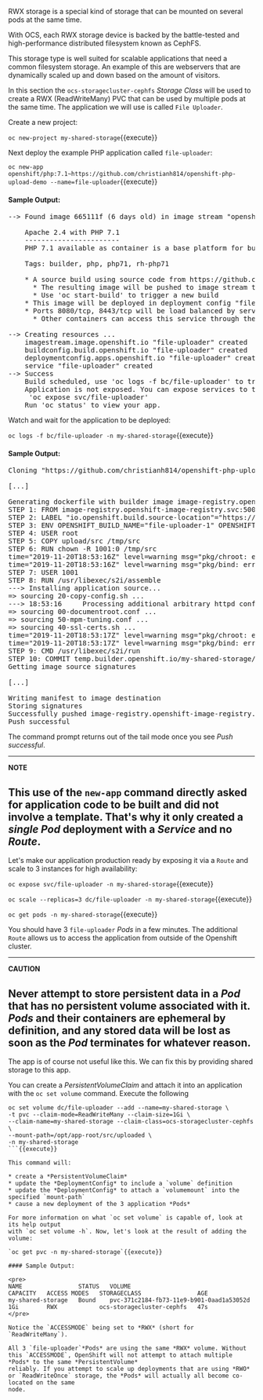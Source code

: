 RWX storage is a special kind of storage that can be mounted on several pods at the same time.

With OCS, each RWX storage device is backed by the battle-tested and high-performance distributed filesystem known as CephFS.

This storage type is well suited for scalable applications that need a common filesystem storage. An example of this are webservers that are dynamically scaled up and down based on the amount of visitors.

In this section the `ocs-storagecluster-cephfs` *Storage Class* will be used to create a RWX (ReadWriteMany) PVC that can be used by multiple pods at the same time. The application we will use is called `File Uploader`.

Create a new project:

`oc new-project my-shared-storage`{{execute}}

Next deploy the example PHP application called `file-uploader`:

`oc new-app openshift/php:7.1~https://github.com/christianh814/openshift-php-upload-demo --name=file-uploader`{{execute}}

#### Sample Output:
<pre>
--> Found image 665111f (6 days old) in image stream "openshift/php" under tag "7.1" for "openshift/php:7.1"

    Apache 2.4 with PHP 7.1
    -----------------------
    PHP 7.1 available as container is a base platform for building and running various PHP 7.1 applications and frameworks. PHP is an HTML-embedded scripting language. PHP attempts to make it easy for developers to write dynamically generated web pages. PHP also offers built-in database integration for several commercial and non-commercial database management systems, so writing a database-enabled webpage with PHP is fairly simple. The most common use of PHP coding is probably as a replacement for CGI scripts.

    Tags: builder, php, php71, rh-php71

    * A source build using source code from https://github.com/christianh814/openshift-php-upload-demo will be created
      * The resulting image will be pushed to image stream tag "file-uploader:latest"
      * Use 'oc start-build' to trigger a new build
    * This image will be deployed in deployment config "file-uploader"
    * Ports 8080/tcp, 8443/tcp will be load balanced by service "file-uploader"
      * Other containers can access this service through the hostname "file-uploader"

--> Creating resources ...
    imagestream.image.openshift.io "file-uploader" created
    buildconfig.build.openshift.io "file-uploader" created
    deploymentconfig.apps.openshift.io "file-uploader" created
    service "file-uploader" created
--> Success
    Build scheduled, use 'oc logs -f bc/file-uploader' to track its progress.
    Application is not exposed. You can expose services to the outside world by executing one or more of the commands below:
     'oc expose svc/file-uploader'
    Run 'oc status' to view your app.
</pre>

Watch and wait for the application to be deployed:

`oc logs -f bc/file-uploader -n my-shared-storage`{{execute}}

#### Sample Output:

<pre>
Cloning "https://github.com/christianh814/openshift-php-upload-demo" ...

[...]

Generating dockerfile with builder image image-registry.openshift-image-registry.svc:5000/openshift/php@sha256:a06311381a15078be4d67cf844ba808e688dfe25305c6a696a19aee9b93c72d5
STEP 1: FROM image-registry.openshift-image-registry.svc:5000/openshift/php@sha256:a06311381a15078be4d67cf844ba808e688dfe25305c6a696a19aee9b93c72d5
STEP 2: LABEL "io.openshift.build.source-location"="https://github.com/christianh814/openshift-php-upload-demo" "io.openshift.build.image"="image-registry.openshift-image-registry.svc:5000/openshift/php@sha256:a06311381a15078be4d67cf844ba808e688dfe25305c6a696a19aee9b93c72d5" "io.openshift.build.commit.author"="Christian Hernandez <christian.hernandez@yahoo.com>" "io.openshift.build.commit.date"="Sun Oct 1 17:15:09 2017 -0700" "io.openshift.build.commit.id"="288eda3dff43b02f7f7b6b6b6f93396ffdf34cb2" "io.openshift.build.commit.ref"="master" "io.openshift.build.commit.message"="trying to modularize"
STEP 3: ENV OPENSHIFT_BUILD_NAME="file-uploader-1" OPENSHIFT_BUILD_NAMESPACE="my-shared-storage" OPENSHIFT_BUILD_SOURCE="https://github.com/christianh814/openshift-php-upload-demo" OPENSHIFT_BUILD_COMMIT="288eda3dff43b02f7f7b6b6b6f93396ffdf34cb2"
STEP 4: USER root
STEP 5: COPY upload/src /tmp/src
STEP 6: RUN chown -R 1001:0 /tmp/src
time="2019-11-20T18:53:16Z" level=warning msg="pkg/chroot: error unmounting \"/tmp/buildah873160532/mnt/rootfs\": error checking if \"/tmp/buildah873160532/mnt/rootfs/sys/fs/cgroup/memory\" is mounted: no such file or directory"
time="2019-11-20T18:53:16Z" level=warning msg="pkg/bind: error unmounting \"/tmp/buildah873160532/mnt/rootfs\": error checking if \"/tmp/buildah873160532/mnt/rootfs/sys/fs/cgroup/memory\" is mounted: no such file or directory"
STEP 7: USER 1001
STEP 8: RUN /usr/libexec/s2i/assemble
---> Installing application source...
=> sourcing 20-copy-config.sh ...
---> 18:53:16     Processing additional arbitrary httpd configuration provided by s2i ...
=> sourcing 00-documentroot.conf ...
=> sourcing 50-mpm-tuning.conf ...
=> sourcing 40-ssl-certs.sh ...
time="2019-11-20T18:53:17Z" level=warning msg="pkg/chroot: error unmounting \"/tmp/buildah357283409/mnt/rootfs\": error checking if \"/tmp/buildah357283409/mnt/rootfs/sys/fs/cgroup/memory\" is mounted: no such file or directory"
time="2019-11-20T18:53:17Z" level=warning msg="pkg/bind: error unmounting \"/tmp/buildah357283409/mnt/rootfs\": error checking if \"/tmp/buildah357283409/mnt/rootfs/sys/fs/cgroup/memory\" is mounted: no such file or directory"
STEP 9: CMD /usr/libexec/s2i/run
STEP 10: COMMIT temp.builder.openshift.io/my-shared-storage/file-uploader-1:562d8fb3
Getting image source signatures

[...]

Writing manifest to image destination
Storing signatures
Successfully pushed image-registry.openshift-image-registry.svc:5000/my-shared-storage/file-uploader@sha256:74029bb63e4b7cb33602eb037d45d3d27245ffbfc105fd2a4587037c6b063183
Push successful
</pre>

The command prompt returns out of the tail mode once you see _Push successful_.

---
**NOTE**

This use of the `new-app` command directly asked for application code to be
built and did not involve a template. That's why it only created a *single
Pod* deployment with a *Service* and no *Route*.
---

Let's make our application production ready by exposing it via a `Route` and scale to 3 instances for high availability:

`oc expose svc/file-uploader -n my-shared-storage`{{execute}}

`oc scale --replicas=3 dc/file-uploader -n my-shared-storage`{{execute}}

`oc get pods -n my-shared-storage`{{execute}}

You should have 3 `file-uploader` *Pods* in a few minutes. The additional `Route` allows us to access the application from outside of the Openshift cluster.

---
**CAUTION**

Never attempt to store persistent data in a *Pod* that has no persistent
volume associated with it. *Pods* and their containers are ephemeral by
definition, and any stored data will be lost as soon as the *Pod* terminates
for whatever reason.
---

The app is of course not useful like this. We can fix this by providing shared
storage to this app.

You can create a *PersistentVolumeClaim* and attach it into an application with
the `oc set volume` command. Execute the following

```
oc set volume dc/file-uploader --add --name=my-shared-storage \
-t pvc --claim-mode=ReadWriteMany --claim-size=1Gi \
--claim-name=my-shared-storage --claim-class=ocs-storagecluster-cephfs \
--mount-path=/opt/app-root/src/uploaded \
-n my-shared-storage
```{{execute}}

This command will:

* create a *PersistentVolumeClaim*
* update the *DeploymentConfig* to include a `volume` definition
* update the *DeploymentConfig* to attach a `volumemount` into the specified `mount-path`
* cause a new deployment of the 3 application *Pods*

For more information on what `oc set volume` is capable of, look at its help output
with `oc set volume -h`. Now, let's look at the result of adding the volume:

`oc get pvc -n my-shared-storage`{{execute}}

#### Sample Output:

<pre>
NAME                STATUS   VOLUME                                     CAPACITY   ACCESS MODES   STORAGECLASS                AGE
my-shared-storage   Bound    pvc-371c2184-fb73-11e9-b901-0aad1a53052d   1Gi        RWX            ocs-storagecluster-cephfs   47s
</pre>

Notice the `ACCESSMODE` being set to *RWX* (short for `ReadWriteMany`).

All 3 `file-uploader`*Pods* are using the same *RWX* volume. Without this `ACCESSMODE`, OpenShift will not attempt to attach multiple *Pods* to the same *PersistentVolume*
reliably. If you attempt to scale up deployments that are using *RWO* or `ReadWriteOnce` storage, the *Pods* will actually all become co-located on the same
node.